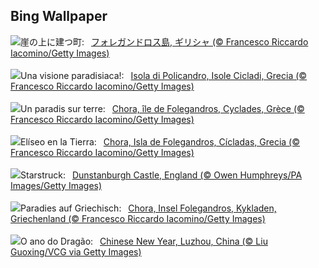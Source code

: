 ## Bing Wallpaper
![](https://www.bing.com/th?id=OHR.FolegandrosGreece_JA-JP6408429847_UHD.jpg&w=1000)崖の上に建つ町:&nbsp;&ensp;[フォレガンドロス島, ギリシャ (© Francesco Riccardo Iacomino/Getty Images)](https://www.bing.com/th?id=OHR.FolegandrosGreece_JA-JP6408429847_UHD.jpg)
<br><br/>
![](https://www.bing.com/th?id=OHR.FolegandrosGreece_IT-IT6602141211_UHD.jpg&w=1000)Una visione paradisiaca!:&nbsp;&ensp;[Isola di Policandro, Isole Cicladi, Grecia (© Francesco Riccardo Iacomino/Getty Images)](https://www.bing.com/th?id=OHR.FolegandrosGreece_IT-IT6602141211_UHD.jpg)
<br><br/>
![](https://www.bing.com/th?id=OHR.FolegandrosGreece_FR-FR1575425081_UHD.jpg&w=1000)Un paradis sur terre:&nbsp;&ensp;[Chora, île de Folegandros, Cyclades, Grèce (© Francesco Riccardo Iacomino/Getty Images)](https://www.bing.com/th?id=OHR.FolegandrosGreece_FR-FR1575425081_UHD.jpg)
<br><br/>
![](https://www.bing.com/th?id=OHR.FolegandrosGreece_ES-ES0493333315_UHD.jpg&w=1000)Elíseo en la Tierra:&nbsp;&ensp;[Chora, Isla de Folegandros, Cícladas, Grecia (© Francesco Riccardo Iacomino/Getty Images)](https://www.bing.com/th?id=OHR.FolegandrosGreece_ES-ES0493333315_UHD.jpg)
<br><br/>
![](https://www.bing.com/th?id=OHR.DarkSkiesFestivalUK_EN-GB6799040204_UHD.jpg&w=1000)Starstruck:&nbsp;&ensp;[Dunstanburgh Castle, England (© Owen Humphreys/PA Images/Getty Images)](https://www.bing.com/th?id=OHR.DarkSkiesFestivalUK_EN-GB6799040204_UHD.jpg)
<br><br/>
![](https://www.bing.com/th?id=OHR.FolegandrosGreece_DE-DE3993128464_UHD.jpg&w=1000)Paradies auf Griechisch:&nbsp;&ensp;[Chora, Insel Folegandros, Kykladen, Griechenland (© Francesco Riccardo Iacomino/Getty Images)](https://www.bing.com/th?id=OHR.FolegandrosGreece_DE-DE3993128464_UHD.jpg)
<br><br/>
![](https://www.bing.com/th?id=OHR.ChinaDragon_PT-BR1649344638_UHD.jpg&w=1000)O ano do Dragão:&nbsp;&ensp;[Chinese New Year, Luzhou, China (© Liu Guoxing/VCG via Getty Images)](https://www.bing.com/th?id=OHR.ChinaDragon_PT-BR1649344638_UHD.jpg)
<br><br/>
